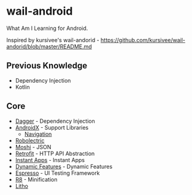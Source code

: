 # wail-android
What Am I Learning for Android.

Inspired by kursivee's wail-andorid - https://github.com/kursivee/wail-andorid/blob/master/README.md

## Previous Knowledge
* Dependency Injection
* Kotlin

## Core
* [Dagger](https://github.com/google/dagger) - Dependency Injection
* [AndroidX](https://developer.android.com/jetpack/androidx/) - Support Libraries
  * [Navigation](https://developer.android.com/topic/libraries/architecture/navigation/)
* [Robolectric](http://robolectric.org/)
* [Moshi](https://github.com/square/moshi) - JSON
* [Retrofit](https://github.com/square/retrofit) - HTTP API Abstraction
* [Instant Apps](https://developer.android.com/topic/google-play-instant/) - Instant Apps
* [Dynamic Features](https://developer.android.com/studio/projects/dynamic-delivery) - Dynamic Features
* [Espresso](https://developer.android.com/training/testing/espresso/) - UI Testing Framework
* [R8](https://android-developers.googleblog.com/2018/11/r8-new-code-shrinker-from-google-is.html) - Minification
* [Litho](https://fblitho.com/)
